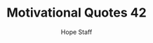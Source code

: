 ---
image: /assets/img/mq/mq_42_fitzgerald.png
title: Motivational Quotes 42
categories:
  - Motivational Quotes
author: Hope Staff
notes: Motivational Quotes 42
embed: >-
  EMBED_GOES_HERE
transcript: >-
  SOME LINES OF TEXT START HERE
---